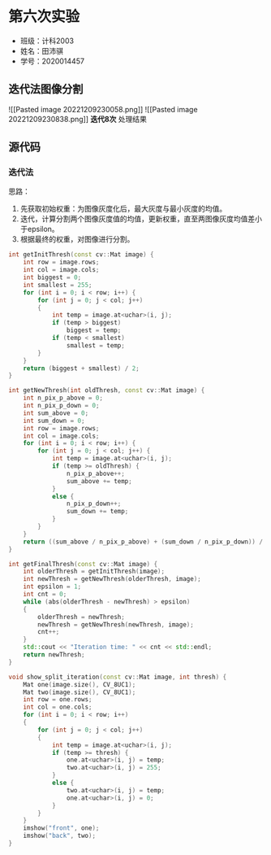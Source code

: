 # 第六次实验
* 班级：计科2003
* 姓名：田沛骐
* 学号：2020014457
## 迭代法图像分割
![[Pasted image 20221209230058.png]]
![[Pasted image 20221209230838.png]]
												**迭代8次** 
处理结果
## 源代码
### 迭代法
思路：
1. 先获取初始权重：为图像灰度化后，最大灰度与最小灰度的均值。
2. 迭代，计算分割两个图像灰度值的均值，更新权重，直至两图像灰度均值差小于epsilon。
3. 根据最终的权重，对图像进行分割。
```C++
int getInitThresh(const cv::Mat image) {
	int row = image.rows;
	int col = image.cols;
	int biggest = 0;
	int smallest = 255;
	for (int i = 0; i < row; i++) {
		for (int j = 0; j < col; j++)
		{
			int temp = image.at<uchar>(i, j);
			if (temp > biggest)
				biggest = temp;
			if (temp < smallest)
				smallest = temp;
		}
	}
	return (biggest + smallest) / 2;
}
```

```C++
int getNewThresh(int oldThresh, const cv::Mat image) {
	int n_pix_p_above = 0;
	int n_pix_p_down = 0;
	int sum_above = 0;
	int sum_down = 0;
	int row = image.rows;
	int col = image.cols;
	for (int i = 0; i < row; i++) {
		for (int j = 0; j < col; j++) {
			int temp = image.at<uchar>(i, j);
			if (temp >= oldThresh) {
				n_pix_p_above++;
				sum_above += temp;
			}
			else {
				n_pix_p_down++;
				sum_down += temp;
			}
		}
	}
	return ((sum_above / n_pix_p_above) + (sum_down / n_pix_p_down)) / 2;
}
```
```C++
int getFinalThresh(const cv::Mat image) {
	int olderThresh = getInitThresh(image);
	int newThresh = getNewThresh(olderThresh, image);
	int epsilon = 1;
	int cnt = 0;
	while (abs(olderThresh - newThresh) > epsilon)
	{
		olderThresh = newThresh;
		newThresh = getNewThresh(newThresh, image);
		cnt++;
	}
	std::cout << "Iteration time: " << cnt << std::endl;
	return newThresh;
}
```

```C++
void show_split_iteration(const cv::Mat image, int thresh) {
	Mat one(image.size(), CV_8UC1);
	Mat two(image.size(), CV_8UC1);
	int row = one.rows;
	int col = one.cols;
	for (int i = 0; i < row; i++)
	{
		for (int j = 0; j < col; j++)
		{
			int temp = image.at<uchar>(i, j);
			if (temp >= thresh) {
				one.at<uchar>(i, j) = temp;
				two.at<uchar>(i, j) = 255;
			}
			else {
				two.at<uchar>(i, j) = temp;
				one.at<uchar>(i, j) = 0;
			}
		}
	}
	imshow("front", one);
	imshow("back", two);
}
```
